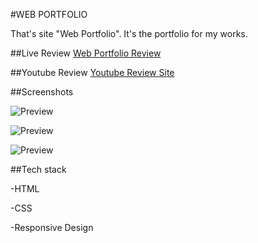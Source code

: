 #WEB PORTFOLIO

That's site "Web Portfolio". It's the portfolio for my works.


##Live Review
[Web Portfolio Review](https://vinedevfrontend.github.io/Web-Portfolio/)

##Youtube Review
[Youtube Review Site]()

##Screenshots

![Preview]()

![Preview]()

![Preview]()

##Tech stack

-HTML

-CSS

-Responsive Design
